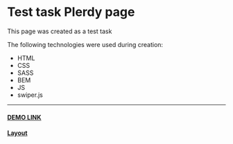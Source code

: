 # Test task Plerdy page
This page was created as a test task

The following technologies were used during creation:
-	HTML
-	CSS
-	SASS
-	BEM
- JS
- swiper.js

---
#### [DEMO LINK](https://volodymir-tymtsias.github.io/plerdy-task/)

#### [Layout](https://drive.google.com/file/d/1hzDsAL3XlnqvWtDV0rhR-ggbPeZjHcnf/view?usp=share_link)
